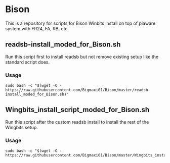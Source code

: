 # Bison

This is a repository for scripts for Bison Winbits install on top of piaware system with FR24, FA, RB, etc

## readsb-install_moded_for_Bison.sh
Run this script first to install readsb but not remove existing setup like the standard script does.

### Usage
```
sudo bash -c "$(wget -O - https://raw.githubusercontent.com/Bigmaxi01/Bison/master/readsb-install_moded_for_Bison.sh)"
```


## Wingbits_install_script_moded_for_Bison.sh
Run this script after the custom readsb install to install the rest of the Wingbits setup.

### Usage
```
sudo bash -c "$(wget -O - https://raw.githubusercontent.com/Bigmaxi01/Bison/master/Wingbits_install_script_moded_for_Bison.sh)"
```
